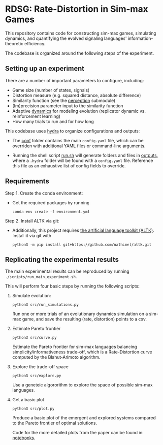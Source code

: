 # RDSG: Rate-Distortion in Sim-max Games

This repository contains code for constructing sim-max games, simulating  dynamics, and quantifying the evolved signaling languages' information-theoretic efficiency.

The codebase is organized around the following steps of the experiment.

## Setting up an experiment

There are a number of important parameters to configure, including:

- Game size (number of states, signals)
- Distortion measure (e.g. squared distance, absolute difference)
- Similarity function (see the [perception](src/game/perception.py) submodule)
- (Im)precision parameter input to the similarity function
- Adaptive [dynamics](src/simulation/dynamics.py) for modeling evolution (replicator dynamic vs. reinforcement learning)
- How many trials to run and for how long

This codebase uses [hydra](https://hydra.cc/) to organize configurations and outputs:

- The [conf](./conf/) folder contains the main `config.yaml` file, which can be overriden with additional YAML files or command-line arguments.

- Running the shell script [run.sh](scripts/run.sh) will generate folders and files in [outputs](outputs), where a `.hydra` folder will be found with a `config.yaml` file. Reference this file as an exhaustive list of config fields to override.

## Requirements  

Step 1. Create the conda environment:

- Get the required packages by running

    `conda env create -f environment.yml`

Step 2. Install ALTK via git:

- Additionally, this project requires [the artificial language toolkit (ALTK)](https://github.com/nathimel/altk). Install it via git with

    `python3 -m pip install git+https://github.com/nathimel/altk.git`

## Replicating the experimental results

The main experimental results can be reproduced by running `./scripts/run_main_experiment.sh`.

This will perform four basic steps by running the following scripts:

1. Simulate evolution:

    `python3 src/run_simulations.py`

    Run one or more trials of an evolutionary dynamics simulation on a sim-max game, and save the resulting (rate, distortion) points to a csv.

2. Estimate Pareto frontier

    `python3 src/curve.py`

    Estimate the Pareto frontier for sim-max languages balancing simplicity/informativeness trade-off, which is a Rate-Distortion curve computed by the Blahut-Arimoto algorithm.

3. Explore the trade-off space

    `python3 src/explore.py`

    Use a geneteic algororithm to explore the space of possible sim-max languages.

4. Get a basic plot

    `python3 src/plot.py`

    Produce a basic plot of the emergent and explored systems compared to the Pareto frontier of optimal solutions.
    
    Code for the more detailed plots from the paper can be found in [notebooks](src/notebooks/).


